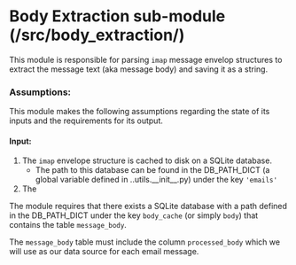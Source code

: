 # Body Extraction sub-module (/src/body_extraction/)

This module is responsible for parsing `imap` message envelop structures to extract the message text (aka message body)
and saving it as a string.

### Assumptions:
This module makes the following assumptions regarding the state of its inputs and the requirements for its output.

#### Input:
1. The `imap` envelope structure is cached to disk on a SQLite database.
   * The path to this database can be found in the DB_PATH_DICT (a global variable defined in ..utils.\_\_init__.py) under the key `'emails'`
2. The 

The module requires that there exists a SQLite database with a path defined in the DB_PATH_DICT under the key `body_cache` (or simply `body`)
that contains the table `message_body`. 

The `message_body` table must include the column `processed_body` which we will use as our data source for each email message.
